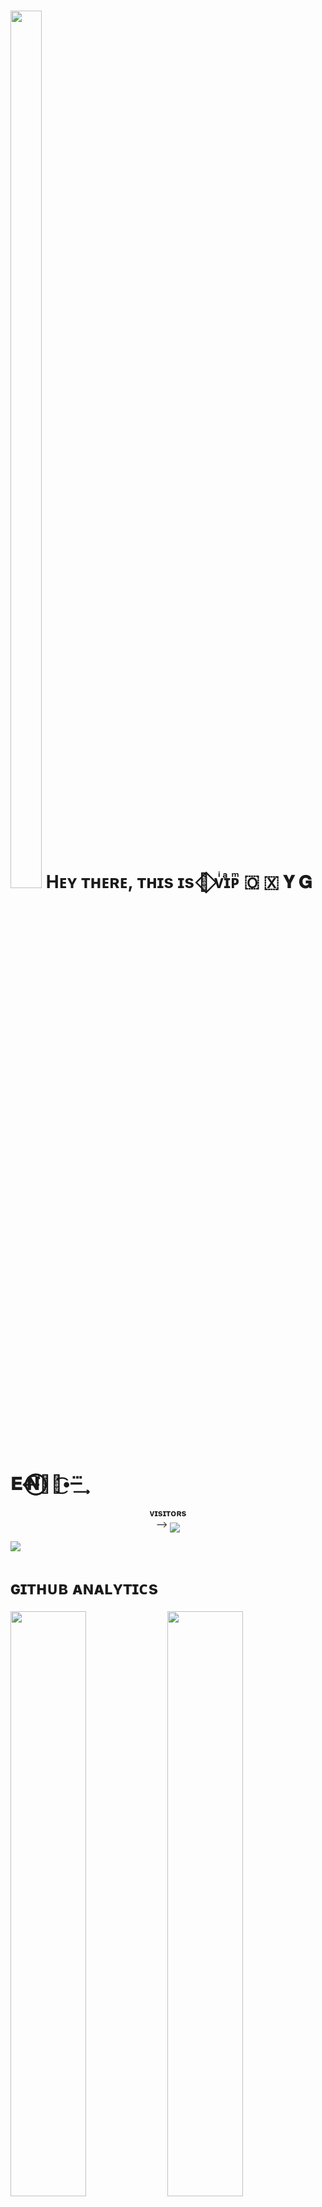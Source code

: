 


<h1> <img  style="align-item" :"center" src="https://te.legra.ph/file/f708eb8020237a65e837b.png" width="50px" height="60%"> Hᴇʏ ᴛʜᴇʀᴇ, ᴛʜɪs ɪs 🦋⃟ ᴠͥɪͣᴘͫ 🇴 🇽 𝐘 𝐆 𝐄 𝐍⃝⃝⃪⃕🥀🦋͜͡•─⃛͢ </h1>
<p align="center">
    <b>ᴠɪsɪᴛᴏʀs</b><br>
 -->    <img align="middle" src="https://profile-counter.glitch.me/PRADHAN474/count.svg" />
</p>

[<img src="https://graph.org/file/b0825ba6490d2aa6a6afd.jpg"/>](https://github.com/PRADHAN474)

        
<h1> ɢɪᴛʜᴜʙ ᴀɴᴀʟʏᴛɪᴄs </h1>

[<img src="https://github-readme-stats.vercel.app/api?username=PRADHAN474&count_private=true&show_icons=true&theme=chartreuse-dark&custom_title=What%27s+the+craic?&include_all_commits=true&hide_border=true&bg_color=000000" width="49%">](https://github.com/PRADHAN474)  [<img src="https://github-readme-streak-stats.herokuapp.com/?user=PRADHAN474&theme=chartreuse-dark&hide_border=True&bg_color=000000" width="49%">](https://github.com/PRADHAN474)

[<img src="https://github.com/Noob-Mukesh/Noob-Mukesh/blob/master/resources/hr.gif"/>](https://github.com/PRADHAN474)

<h1> <img src="https://te.legra.ph/file/1f5f400d5a16ae3a89343.jpg" width="70px" style="border-radius: 50%"> ᴄᴏɴᴛᴀᴄᴛ ᴍᴇ </h1>

[<img src="https://te.legra.ph/file/3f6810f790713b26fe826.jpg" width="60px">](https://tg://openmessage?user_id=5059737154) [<img src="https://te.legra.ph/file/2a7a17fc66a8f5fe785c3.jpg" width="60px">](https://github.com/PRADHAN474)
